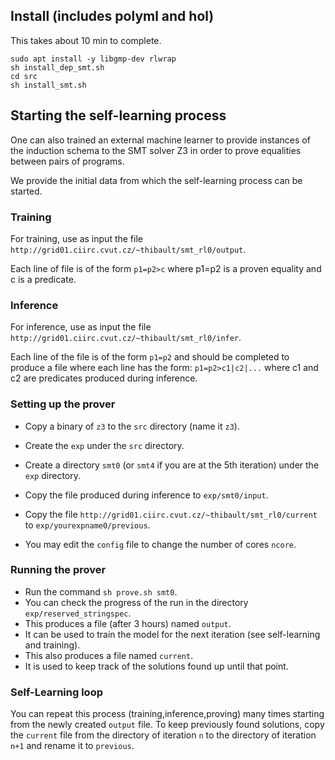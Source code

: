 ## Install (includes polyml and hol)
This takes about 10 min to complete.

``` 
sudo apt install -y libgmp-dev rlwrap
sh install_dep_smt.sh
cd src
sh install_smt.sh
```

## Starting the self-learning process
One can also trained an external machine learner to provide
instances of the induction schema to the SMT solver Z3 in order
to prove equalities between pairs of programs.

We provide the initial data from which the self-learning process 
can be started.

### Training 
For training, use as input the file 
`http://grid01.ciirc.cvut.cz/~thibault/smt_rl0/output`.

Each line of file is of the form `p1=p2>c`
where p1=p2 is a proven equality and c is a predicate.

### Inference
For inference, use as input the file 
`http://grid01.ciirc.cvut.cz/~thibault/smt_rl0/infer`.

Each line of the file is of the form `p1=p2` and 
should be completed to produce a file where each line has the form:
`p1=p2>c1|c2|...`
where c1 and c2 are predicates produced during inference.

### Setting up the prover
- Copy a binary of `z3` to the `src` directory (name it `z3`).

- Create the `exp` under the `src` directory.

- Create a directory `smt0` (or `smt4` if you are at the 5th iteration) 
  under the `exp` directory.

- Copy the file produced during inference to `exp/smt0/input`.

- Copy the file `http://grid01.ciirc.cvut.cz/~thibault/smt_rl0/current` to 
`exp/yourexpname0/previous`.

- You may edit the `config` file to change the number of cores `ncore`.

### Running the prover
- Run the command `sh prove.sh smt0`.
- You can check the progress of the run in the directory `exp/reserved_stringspec`.
- This produces a file (after 3 hours) named `output`. 
- It can be used to train the model for the next iteration (see self-learning and training).
- This also produces a file named `current`. 
- It is used to keep track of the solutions found up until that point.

### Self-Learning loop
You can repeat this process (training,inference,proving) 
many times starting from the newly created `output` file.
To keep previously found solutions, copy the `current` file from the 
directory of iteration `n` to the directory of iteration `n+1` and 
rename it to `previous`.
